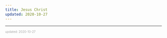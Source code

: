 ```yaml
---
title: Jesus Christ
updated: 2020-10-27
---
```


---

<sup><sub><font color="#a6a6a6">updated: 2020-10-27</font></sub></sup>
